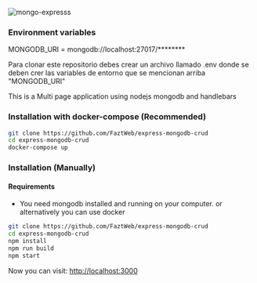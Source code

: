 ![mongo-expresss](https://user-images.githubusercontent.com/67404147/180702018-732ab0fa-8fb9-4861-935e-f34dc4d6b935.png)

### Environment variables

MONGODB_URI = mongodb://localhost:27017/********

Para clonar este repositorio debes crear un archivo llamado .env donde se deben crer las variables de entorno que se mencionan arriba "MONGODB_URI"

This is a Multi page application using nodejs mongodb and handlebars

### Installation with docker-compose (Recommended)

```bash
git clone https://github.com/FaztWeb/express-mongodb-crud
cd express-mongodb-crud
docker-compose up
```

### Installation (Manually)

#### Requirements

* You need mongodb installed and running on your computer. or alternatively you can use docker

```bash
git clone https://github.com/FaztWeb/express-mongodb-crud
cd express-mongodb-crud
npm install
npm run build
npm start
```

Now you can visit: <a target="_blank" href="http://localhost:3000">http://localhost:3000</a>
